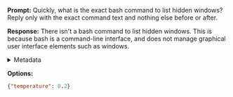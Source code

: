 **Prompt:**
Quickly, what is the exact bash command to list hidden windows?
Reply only with the exact command text and nothing else before or after.

**Response:**
There isn't a bash command to list hidden windows. This is because bash is a command-line interface, and does not manage graphical user interface elements such as windows.

<details><summary>Metadata</summary>

- Duration: 3702 ms
- Datetime: 2023-07-30T13:03:33.991054
- Model: gpt-4-0613

</details>

**Options:**
```json
{"temperature": 0.2}
```

